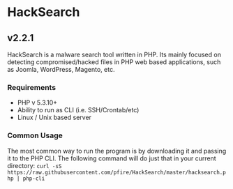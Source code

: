 # HackSearch

## v2.2.1 

HackSearch is a malware search tool written in PHP. Its mainly focused on detecting compromised/hacked files in PHP web based applications, such as Joomla, WordPress, Magento, etc.

### Requirements
* PHP v 5.3.10+
* Ability to run as CLI (i.e. SSH/Crontab/etc)
* Linux / Unix based server

### Common Usage

The most common way to run the program is by downloading it and passing it to the PHP CLI. The following command will do just that in your current directory:
`curl -sS https://raw.githubusercontent.com/pfire/HackSearch/master/hacksearch.php | php-cli`
